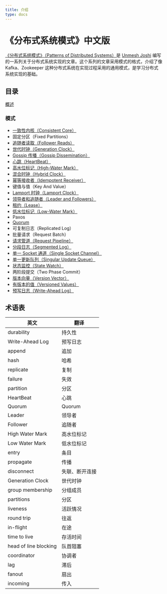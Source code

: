 ```yaml
---
title: 介绍
type: docs
---
```


# 《分布式系统模式》中文版

[《分布式系统模式》（Patterns of Distributed Systems）](https://martinfowler.com/articles/patterns-of-distributed-systems/)是 [Unmesh Joshi](https://twitter.com/unmeshjoshi) 编写的一系列关于分布式系统实现的文章。这个系列的文章采用模式的格式，介绍了像 Kafka、Zookeeper 这种分布式系统在实现过程采用的通用模式，是学习分布式系统实现的基础。

## 目录

[概述](overview)

### 模式

- [一致性内核（Consistent Core）](consistent-core)
- 固定分区（Fixed Partitions）
- [追随者读取（Follower Reads）](follower-reads)
- [世代时钟（Generation Clock）](generation-clock)
- [Gossip 传播（Gossip Dissemination）](/gossip-dissemination.md)
- [心跳（HeartBeat）](/heartbeat.md)
- [高水位标记（High-Water Mark）](/high-water-mark.md)
- [混合时钟（Hybrid Clock）](/hybrid-clock.md)
- [幂等接收者（Idempotent Receiver）](/idempotent-receiver.md)
- 键值与值（Key And Value）
- [Lamport 时钟（Lamport Clock）](/lamport-clock.md)
- [领导者和追随者（Leader and Followers）](/leader-and-followers.md)
- [租约（Lease）](/lease.md)
- [低水位标记（Low-Water Mark）](/low-water-mark.md)
- Paxos
- [Quorum](/quorum.md)
- 可复制日志（Replicated Log）
- 批量请求（Request Batch）
- [请求管道（Request Pipeline）](/request-pipeline.md)
- [分段日志（Segmented Log）](/segmented-log.md)
- [单一 Socket 通道（Single Socket Channel）](/single-socket-channel.md)
- [单一更新队列（Singular Update Queue）](/singular-update-queue.md)
- [状态监控（State Watch）](/state-watch.md)
- 两阶段提交（Two Phase Commit）
- [版本向量（Version Vector）](/version-vector.md)
- [有版本的值（Versioned Values）](/versioned-value.md)
- [预写日志（Write-Ahead Log）](/write-ahead-log.md)

## 术语表

| 英文                  | 翻译           |
| --------------------- | -------------- |
| durability            | 持久性         |
| Write-Ahead Log       | 预写日志       |
| append                | 追加           |
| hash                  | 哈希           |
| replicate             | 复制           |
| failure               | 失效           |
| partition             | 分区           |
| HeartBeat             | 心跳           |
| Quorum                | Quorum         |
| Leader                | 领导者         |
| Follower              | 追随者         |
| High Water Mark       | 高水位标记     |
| Low Water Mark        | 低水位标记     |
| entry                 | 条目           |
| propagate             | 传播           |
| disconnect            | 失联、断开连接 |
| Generation Clock      | 世代时钟       |
| group membership      | 分组成员       |
| partitions            | 分区           |
| liveness              | 活跃情况       |
| round trip            | 往返           |
| in-flight             | 在途           |
| time to live          | 存活时间       |
| head of line blocking | 队首阻塞       |
| coordinator           | 协调者         |
| lag                   | 滞后           |
| fanout                | 扇出           |
| incoming              | 传入           |
